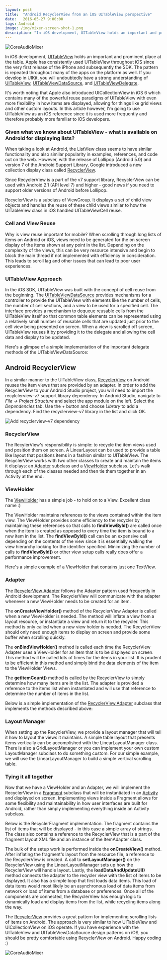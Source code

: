 ```yaml
---
layout: post
title:  "Android RecyclerView from an iOS UITableView perspective"
date:   2016-05-27 9:00:00
tags: Android
image: /img/mixer-screen-shot-1.png
description: "In iOS development, UITableView holds an important and prominent place at the table.  Apple has consistently used UITableView throughout iOS from the very first release of the iPhone and subsequently the SDK.  With and iOS perspective, let's take a look at the RecyclerView on Android and compare it to UITableView.<br/><br/>"
---
```


<img src="/img/android-recyclerview.png" alt="CoreAudioMixer" class="img-responsive" />

In iOS development, [UITableView][uitableview-link] holds an important and prominent place at the table.  Apple has consistently used UITableView throughout iOS since the very first release of the iPhone and subsequently the SDK.  The pattern is repeated throughout many of the apps on the platform as well.  If you develop in UIKit, you will undoubtedly have a strong understanding of [UITableView][uitableview-link], [UITableViewDataSource][uitableviewdatasource-link], and [UITableViewDelegate][uitableviewdelegate-link]. 

It's worth noting that Apple also introduced UICollectionView in iOS 6 which contains many of the powerful reuse paradigms of UITableView with even more flexibility in how items are displayed, allowing for things like grid views and other custom layouts.  In this article however, I'm going to use UITableView as an iOS reference since it is used more frequently and therefore probably more familiar to iOS developers.

### Given what we know about UITableView - what is available on Android for displaying lists? ###

When taking a look at Android, the ListView class seems to have similar functionality and also similar popularity in examples, references, and code out on the web.  However, with the release of Lollipop (Android 5.0) and version 7 of the Android Support Library, Google introduced a new collection display class called [RecyclerView][recyclerview-link]. 

Since RecyclerView is a part of the v7 support library, RecyclerView can be used with Android 2.1 (API level 7) and higher - good news if you need to support older versions of Android before Lollipop.

RecyclerView is a subclass of ViewGroup.  It displays a set of child view objects and handles the reuse of these child views similar to how the UITableView class in iOS handled UITableViewCell reuse.

### Cell and View Reuse ###

Why is view reuse important for mobile?  When scrolling through long lists of items on Android or iOS, views need to be generated for the on screen display of the items shown at any point in the list.  Depending on the complexity of the views, this can be very resource intensive and begin to block the main thread if not implemented with efficiency in consideration.  This leads to scroll lag and other issues that can lead to poor user experiences.

### UITableView Approach ###

 In the iOS SDK, UITableView was built with the concept of cell reuse from the beginning.  The [UITableViewDataSource][uitableviewdatasource-link] provides mechanisms for a controller to provide the UITableView with elements like the number of cells, the number of cell sections, and a view to be used for a specified cell.  The interface provides a mechanism to dequeue reusable cells from the UITableView itself so that common table elements can be represented using a relatively small number of reusable cells that are updated just prior to the cell view being presented on screen.  When a view is scrolled off screen, UITableView reuses it by providing it to the delegate and allowing the cell data and display to be updated.

Here's a glimpse of a simple implementation of the important delegate methods of the UITableViewDataSource:

<script src="https://gist.github.com/welbesw/993708871447e73f91063d1f0e63458a.js"></script>

## Android RecyclerView ##

In a similar manner to the UITableView class, [RecyclerView][recyclerview-link] on Android reuses the item views that are provided by an adapter.  In order to add the RecyclerView to your Android Studio project, you will need to import the recylclerview-v7 support library dependency.  In Android Studio, navigate to *File -> Project Structure* and select the app module on the left.  Select the *Dependencies* tab.  Use the + button and choose *Library* to add a dependency.  Find the recyclerview-v7 library in the list and click OK.

<img src="/img/screen-shot-recyclerview-v7-add.png" class="img-responsive center-block" alt="Add recyclerview-v7 dependency">

### RecyclerView ###

The RecylerView's responsibility is simple: to recycle the item views used and position them on screen.  A LinearLayout can be used to provide a table like layout that positions items in a fashion similar to UITableView.  The RecyclerView works with two other classes to create and maintain the items it displays: an [Adapter][recyclerview-adapter-link] subclass and a [ViewHolder][viewholder-link] subclass. Let's walk through each of the classes needed and then tie them together in an Activity at the end.

### ViewHolder ###

The [ViewHolder][viewholder-link] has a simple job - to hold on to a View.  Excellent class name :)  

The ViewHolder maintains references to the views contained within the item view.  The ViewHolder provides some efficiency to the recycler by maintaining these references so that calls to **findViewById()** are called once when the item is created as opposed to every time the item is bound to a new item in the list.  The **findViewById()** call can be an expensive call depending on the contents of the view since it is essentially walking the view hierarchy looking for the identifier specified.  Minimizing the number of calls to **findViewById()** or other view setup calls really does offer a performance improvement.  

Here's a simple example of a ViewHolder that contains just one TextView.

<script src="https://gist.github.com/welbesw/09a4c9bb67811f40803a044cbb376b78.js"></script>

### Adapter ###

The [RecyclerView Adapter][recyclerview-adapter-link] follows the Adapter pattern used frequently in Android development.  The RecyclerView will communicate with the adapter whenever a new ViewHolder needs to be created for an item.

The **onCreateViewHolder()** method of the RecyclerView Adapter is called when a new ViewHolder is needed.  The method will inflate a view from a layout resource, or instantiate a view and return it to the recycler.  This method is only called when a new view holder is needed.  The RecyclerView should only need enough items to display on screen and provide some buffer when scrolling quickly.

The **onBindViewHolder()** method is called each time the RecyclerView Adapter uses a ViewHolder for an item that is to be displayed on screen.  This method will be called lots of times for the items in your list.  It is prudent to be efficient in this method and simply bind the data elements of the item to the ViewHolder Views.

The **getItemCount()** method is called by the RecyclerView to simply determine how many items are in the list.  The adapter is provided a reference to the items list when instantiated and will use that reference to determine the number of items in the list.

Below is a simple implementation of the [RecyclerView.Adapter][recyclerview-adapter-link] subclass that implements the methods described above:

<script src="https://gist.github.com/welbesw/12ec600d78bf54ee73a844189dada973.js"></script>

### Layout Manager ###

When setting up the RecyclerView, we provide a layout manager that will tell it how to layout the views it maintains.  A simple table layout that presents items vertically can be accomplished with the LinearLayoutManager class.  There is also a GridLayoutManager or you can implement your own custom LayoutManager subclass to do something custom.  For our simple example, we will use the LinearLayoutManager to build a simple vertical scrolling table.

### Tying it all together ###

Now that we have a ViewHolder and an Adapter, we will implement the RecyclerView in a [Fragment][fragment-link] subclass that will be instantiated in an [Activity][activity-link] and displayed on screen.  Implementing views inside a Fragment allows for some flexibility and maintainability in how user interfaces are built for Android, rather than simply implementing everything inside an Activity subclass.

Below is the RecyclerFragment implementation.  The fragment contains the list of items that will be displayed - in this case a simple array of strings.  The class also contains a reference to the RecyclerView that is a part of the fragment layout XML file and an instance of the ItemAdapter class.

The bulk of the setup work is performed inside the **onCreateView()** method.  After inflating the fragment's layout from the resource file, a reference to the RecyclerView is created.  A call to **setLayoutManager()** on the RecyclerView using the LinearLayoutManager sets up how the RecyclerView will handle layout.  Lastly, the **loadDataAndUpdateUI()** method connects the adapter to the recycler view with the list of items to be displayed.  It also has a simple loop that first loads data items.  This load of data items would most likely be an asynchronous load of data items from network or load of items from a database or preferences.  Once all of the components are connected, the RecyclerView has enough logic to dynamically load and display items from the list, while recycling items along the way.  

<script src="https://gist.github.com/welbesw/6ec55701719264ebce334c5290d230d2.js"></script>

<script src="https://gist.github.com/welbesw/bbc35b860aad0f83f4c08fda72157334.js"></script>

The [RecyclerView][recyclerview-link] provides a great pattern for implementing scrolling lists of items on Android.  The approach is very similar to how UITableView and UICollectionView on iOS operate.  If you have experience with the UITableView and UITableViewDataSource design patterns on iOS, you should be pretty comfortable using RecyclerView on Android.  Happy coding :)

<img src="/img/recyclerview-screen-shot.png" alt="CoreAudioMixer" class="img-responsive" />

[recyclerview-link]: https://developer.android.com/reference/android/support/v7/widget/RecyclerView.html
[uitableview-link]: https://developer.apple.com/library/ios/documentation/UIKit/Reference/UITableView_Class/
[uitableviewdatasource-link]: https://developer.apple.com/library/ios/documentation/UIKit/Reference/UITableViewDataSource_Protocol/index.html#//apple_ref/occ/intf/UITableViewDataSource
[uitableviewdelegate-link]: https://developer.apple.com/library/ios/documentation/UIKit/Reference/UITableViewDelegate_Protocol/index.html#//apple_ref/occ/intf/UITableViewDelegate
[viewholder-link]: https://developer.android.com/reference/android/support/v7/widget/RecyclerView.ViewHolder.html
[recyclerview-adapter-link]: https://developer.android.com/reference/android/support/v7/widget/RecyclerView.Adapter.html
[fragment-link]: https://developer.android.com/reference/android/app/Fragment.html
[activity-link]: https://developer.android.com/reference/android/app/Activity.html